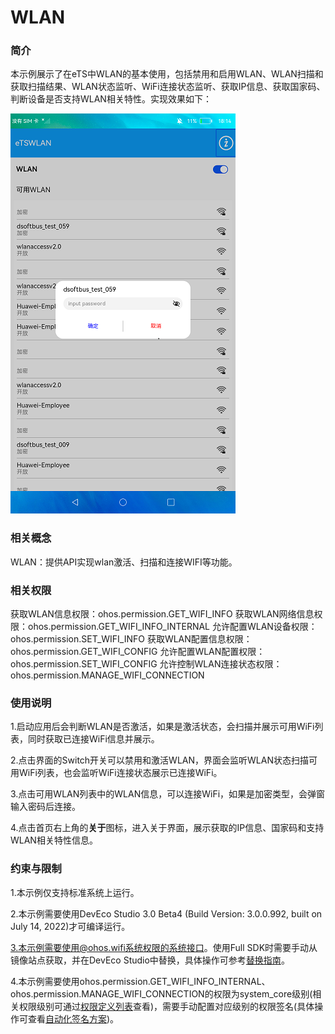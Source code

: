 # WLAN

### 简介

本示例展示了在eTS中WLAN的基本使用，包括禁用和启用WLAN、WLAN扫描和获取扫描结果、WLAN状态监听、WiFi连接状态监听、获取IP信息、获取国家码、判断设备是否支持WLAN相关特性。实现效果如下：

![password](screenshots/device/password.png)

### 相关概念

WLAN：提供API实现wlan激活、扫描和连接WIFI等功能。

### 相关权限

获取WLAN信息权限：ohos.permission.GET_WIFI_INFO
获取WLAN网络信息权限：ohos.permission.GET_WIFI_INFO_INTERNAL
允许配置WLAN设备权限：ohos.permission.SET_WIFI_INFO
获取WLAN配置信息权限：ohos.permission.GET_WIFI_CONFIG
允许配置WLAN配置权限：ohos.permission.SET_WIFI_CONFIG
允许控制WLAN连接状态权限：ohos.permission.MANAGE_WIFI_CONNECTION

### 使用说明

1.启动应用后会判断WLAN是否激活，如果是激活状态，会扫描并展示可用WiFi列表，同时获取已连接WiFi信息并展示。

2.点击界面的Switch开关可以禁用和激活WLAN，界面会监听WLAN状态扫描可用WiFi列表，也会监听WiFi连接状态展示已连接WiFi。

3.点击可用WLAN列表中的WLAN信息，可以连接WiFi，如果是加密类型，会弹窗输入密码后连接。

4.点击首页右上角的**关于**图标，进入关于界面，展示获取的IP信息、国家码和支持WLAN相关特性信息。

### 约束与限制

1.本示例仅支持标准系统上运行。

2.本示例需要使用DevEco Studio 3.0 Beta4 (Build Version: 3.0.0.992, built on July 14, 2022)才可编译运行。

3.本示例需要使用@ohos.wifi系统权限的系统接口。使用Full SDK时需要手动从镜像站点获取，并在DevEco Studio中替换，具体操作可参考[替换指南](https://gitee.com/openharmony/docs/blob/master/zh-cn/application-dev/quick-start/full-sdk-switch-guide.md)。

4.本示例需要使用ohos.permission.GET_WIFI_INFO_INTERNAL、ohos.permission.MANAGE_WIFI_CONNECTION的权限为system_core级别(相关权限级别可通过[权限定义列表](https://gitee.com/openharmony/docs/blob/master/zh-cn/application-dev/security/permission-list.md)查看)，需要手动配置对应级别的权限签名(具体操作可查看[自动化签名方案](https://developer.harmonyos.com/cn/docs/documentation/doc-guides/ohos-auto-configuring-signature-information-0000001271659465))。

